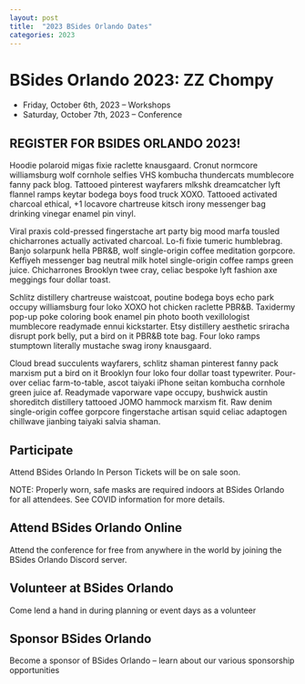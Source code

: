 ```yaml
---
layout: post
title:  "2023 BSides Orlando Dates"
categories: 2023
---
```

# BSides Orlando 2023: ZZ Chompy

* Friday, October 6th, 2023 – Workshops
* Saturday, October 7th, 2023 – Conference

[Schedule]: https://bsorl.org/schedule


## REGISTER FOR BSIDES ORLANDO 2023!

Hoodie polaroid migas fixie raclette knausgaard. Cronut normcore williamsburg wolf cornhole selfies VHS kombucha thundercats mumblecore fanny pack blog. Tattooed pinterest wayfarers mlkshk dreamcatcher lyft flannel ramps keytar bodega boys food truck XOXO. Tattooed activated charcoal ethical, +1 locavore chartreuse kitsch irony messenger bag drinking vinegar enamel pin vinyl.

Viral praxis cold-pressed fingerstache art party big mood marfa tousled chicharrones actually activated charcoal. Lo-fi fixie tumeric humblebrag. Banjo solarpunk hella PBR&B, wolf single-origin coffee meditation gorpcore. Keffiyeh messenger bag neutral milk hotel single-origin coffee ramps green juice. Chicharrones Brooklyn twee cray, celiac bespoke lyft fashion axe meggings four dollar toast.

Schlitz distillery chartreuse waistcoat, poutine bodega boys echo park occupy williamsburg four loko XOXO hot chicken raclette PBR&B. Taxidermy pop-up poke coloring book enamel pin photo booth vexillologist mumblecore readymade ennui kickstarter. Etsy distillery aesthetic sriracha disrupt pork belly, put a bird on it PBR&B tote bag. Four loko ramps stumptown literally mustache swag irony knausgaard.

Cloud bread succulents wayfarers, schlitz shaman pinterest fanny pack marxism put a bird on it Brooklyn four loko four dollar toast typewriter. Pour-over celiac farm-to-table, ascot taiyaki iPhone seitan kombucha cornhole green juice af. Readymade vaporware vape occupy, bushwick austin shoreditch distillery tattooed JOMO hammock marxism fit. Raw denim single-origin coffee gorpcore fingerstache artisan squid celiac adaptogen chillwave jianbing taiyaki salvia shaman.

## Participate
Attend BSides Orlando In Person
Tickets will be on sale soon.

NOTE: Properly worn, safe masks are required indoors at BSides Orlando for all attendees. See COVID information for more details.

[COVID-19 Policy]: https://bsorl.org/covid

## Attend BSides Orlando Online
Attend the conference for free from anywhere in the world by joining the BSides Orlando Discord server.

[Discord]: https://bsorl.org/discord

## Volunteer at BSides Orlando
Come lend a hand in during planning or event days as a volunteer

## Sponsor BSides Orlando
Become a sponsor of BSides Orlando – learn about our various sponsorship opportunities
